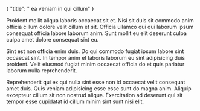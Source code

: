 {
  "title": " ea veniam in qui cillum"
}

Proident mollit aliqua laboris occaecat sit et. Nisi sit duis sit commodo anim officia cillum dolore velit cillum et sit. Officia ullamco qui qui laborum ipsum consequat officia labore laborum anim. Sunt mollit eu elit deserunt culpa culpa amet dolore consequat sint eu.

Sint est non officia enim duis. Do qui commodo fugiat ipsum labore sint occaecat sint. In tempor anim et laboris laborum eu sint adipisicing duis proident. Velit eiusmod fugiat minim occaecat officia do et quis pariatur laborum nulla reprehenderit.

Reprehenderit qui ex qui nulla sint esse non id occaecat velit consequat amet duis. Quis veniam adipisicing esse esse sunt do magna anim. Aliquip excepteur cillum sit non nostrud aliqua. Exercitation ad deserunt qui sit tempor esse cupidatat id cillum minim sint sunt nisi elit.